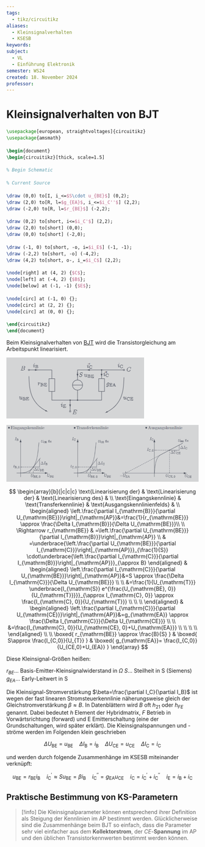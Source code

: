 ```yaml
---
tags:
  - tikz/circuitikz
aliases:
  - Kleinsignalverhalten
  - KSESB
keywords: 
subject:
  - VL
  - Einführung Elektronik
semester: WS24
created: 18. November 2024
professor:
---
```

 

# Kleinsignalverhalten von BJT

```tikz
\usepackage[european, straightvoltages]{circuitikz}
\usepackage{amsmath}

\begin{document}
\begin{circuitikz}[thick, scale=1.5]

% Begin Schematic

% Current Source

\draw (0,0) to[I, i_<=$S\cdot u_{BE}$] (0,2);
\draw (2,0) to[R, l=$g_{EA}$, i_<=$i_C''$] (2,2);
\draw (-2,0) to[R, l=$r_{BE}$] (-2,2);

\draw (0,2) to[short, i<=$i_C'$] (2,2);
\draw (2,0) to[short] (0,0);
\draw (0,0) to[short] (-2,0);

\draw (-1, 0) to[short, -o, i=$i_E$] (-1, -1);
\draw (-2,2) to[short, -o] (-4,2);
\draw (4,2) to[short, o-, i_=$i_C$] (2,2);

\node[right] at (4, 2) {$C$};
\node[left] at (-4, 2) {$B$};
\node[below] at (-1, -1) {$E$};

\node[circ] at (-1, 0) {};
\node[circ] at (2, 2) {};
\node[circ] at (0, 0) {};

\end{circuitikz}
\end{document}
```

Beim Kleinsignalverhalten von [BJT](Bipolartransistor.md) wird die Transistorgleichung am Arbeitspunkt linearisiert.

![500](assets/Pasted%20image%2020241118022427.png)


![](assets/Pasted%20image%2020241118024435.png)

$$
\begin{array}[b]{|c|c|c}
\text{Linearisierung der} &
\text{Linearisierung der} &
\text{Linearisierung des} &
\\
\text{Eingangskennlinie} &
\text{Transferkennlinie} &
\text{Ausgangskennlinienfelds} &
\\
\begin{aligned}
\left.\frac{\partial I_{\mathrm{B}}}{\partial U_{\mathrm{BE}}}\right|_{\mathrm{AP}}&=\frac{1}{r_{\mathrm{BE}}} \approx \frac{\Delta I_{\mathrm{B}}}{\Delta U_{\mathrm{BE}}}\\ \\
\Rightarrow r_{\mathrm{BE}} & =\left.\frac{\partial U_{\mathrm{BE}}}{\partial I_{\mathrm{B}}}\right|_{\mathrm{AP}} \\
& =\underbrace{\left.\frac{\partial U_{\mathrm{BE}}}{\partial I_{\mathrm{C}}}\right|_{\mathrm{AP}}}_{\frac{1}{S}} \cdot\underbrace{\left.\frac{\partial I_{\mathrm{C}}}{\partial I_{\mathrm{B}}}\right|_{\mathrm{AP}}}_{\approx B}
\end{aligned}
&
\begin{aligned}
\left.\frac{\partial I_{\mathrm{C}}}{\partial U_{\mathrm{BE}}}\right|_{\mathrm{AP}}&=S \approx \frac{\Delta I_{\mathrm{C}}}{\Delta U_{\mathrm{BE}}} \\ \\
&=\frac{1}{U_{\mathrm{T}}} \underbrace{I_{\mathrm{S}} e^{\frac{U_{\mathrm{BE}, 0}}{U_{\mathrm{T}}}}}_{\approx I_{\mathrm{C}, 0}} \approx \frac{I_{\mathrm{C}, 0}}{U_{\mathrm{T}}} \\ \\ \\
\end{aligned}
&
\begin{aligned}
\left.\frac{\partial I_{\mathrm{C}}}{\partial U_{\mathrm{CE}}}\right|_{\mathrm{AP}}&=g_{\mathrm{EA}} \approx \frac{\Delta I_{\mathrm{C}}}{\Delta U_{\mathrm{CE}}} \\ \\
&=\frac{I_{\mathrm{C}, 0}}{U_{\mathrm{CE}, 0}+U_{\mathrm{EA}}} \\ \\ \\ \\
\end{aligned} \\ \\
\boxed{ r_{\mathrm{BE}} \approx \frac{B}{S} } & \boxed{ S\approx \frac{I_{C,0}}{U_{T}} } & \boxed{ g_{\mathrm{EA}}= \frac{I_{C,0}}{U_{CE,0}+U_{EA}} } 
\end{array}
$$


Diese Kleinsignal-Größen heißen:

$r_{B E}\dots$ Basis-Emitter-Kleinsignalwiderstand in $\Omega$
$S\dots$ Steilheit in S (Siemens)
$g_{E A}\dots$ Early-Leitwert in S

Die Kleinsignal-Stromverstärkung $\beta=\frac{\partial I_C}{\partial I_B}$ ist wegen der fast linearen Stromsteuerkennlinie näherungsweise gleich der Gleichstromverstärkung $\beta \approx B$. In Datenblättern wird $B$ oft $h_{21}$ oder $h_{F E}$ genannt. Dabei bedeutet $h$ Element der Hybridmatrix, $F$ Betrieb in Vorwärtsrichtung (forward) und E Emitterschaltung (eine der Grundschaltungen, wird später erklärt). Die Kleinsignalspannungen und -ströme werden im Folgenden klein geschrieben

$$
\Delta U_{\mathrm{BE}}=u_{\mathrm{BE}} \quad \Delta I_{\mathrm{B}}=i_{\mathrm{B}} \quad \Delta U_{\mathrm{CE}}=u_{\mathrm{CE}} \quad \Delta I_{\mathrm{C}}=i_{\mathrm{C}}
$$

und werden durch folgende Zusammenhänge im KSESB miteinander verknüpft:

$$
u_{\mathrm{BE}}=r_{\mathrm{BE}} i_{\mathrm{B}} \quad i_{\mathrm{C}}^{\prime} \approx S u_{\mathrm{BE}}=\beta i_{\mathrm{B}} \quad i_{\mathrm{C}}^{\prime \prime}=g_{\mathrm{EA}} u_{\mathrm{CE}} \quad i_{\mathrm{C}}=i_{\mathrm{C}}^{\prime}+i_{\mathrm{C}}^{\prime \prime} \quad i_{\mathrm{E}}=i_{\mathrm{B}}+i_{\mathrm{C}}
$$

## Praktische Bestimmung von KS-Parametern

> [!info] Die Kleinsignalparameter können entsprechend ihrer Definition als Steigung der Kennlinien im AP bestimmt werden.
> Glücklicherweise sind die Zusammenhänge beim BJT so einfach, dass die Parameter sehr viel einfacher aus dem **Kollektorstrom**, der $CE$-**Spannung** im AP und den üblichen Transistorkennwerten bestimmt werden können.

